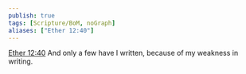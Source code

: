 ```yaml
---
publish: true
tags: [Scripture/BoM, noGraph]
aliases: ["Ether 12:40"]
---
```

[Ether 12:40](https://churchofjesuschrist.org/study/scriptures/bofm/ether/12?lang=eng&id=p40#p40) And only a few have I written, because of my weakness in writing.
